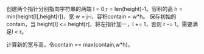 创建两个指针分别指向字符串的两端 l = 0;r = len(height)-1。容积的高 h = min(height[l],height[r])，宽 w = j-i，容积contain = w*h。
保存初始的contain，当 height[l] <= height[r]，将左指针加一，l += 1，否则 r -= 1。需要满足l < r。

计算新的宽与高，令contain == max(contain,w*h)。

